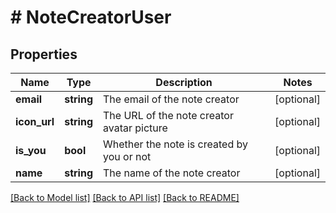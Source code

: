 # # NoteCreatorUser

## Properties

Name | Type | Description | Notes
------------ | ------------- | ------------- | -------------
**email** | **string** | The email of the note creator | [optional]
**icon_url** | **string** | The URL of the note creator avatar picture | [optional]
**is_you** | **bool** | Whether the note is created by you or not | [optional]
**name** | **string** | The name of the note creator | [optional]

[[Back to Model list]](../../README.md#models) [[Back to API list]](../../README.md#endpoints) [[Back to README]](../../README.md)
